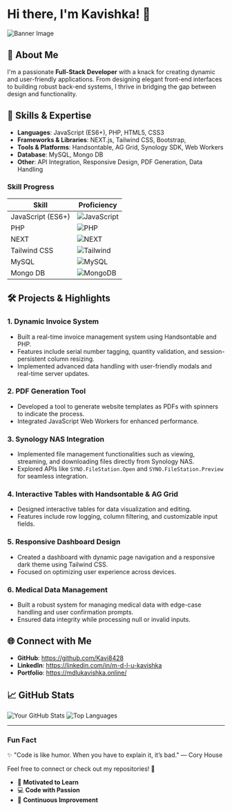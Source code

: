 # Hi there, I'm Kavishka! 👋

![Banner Image](https://img.freepik.com/premium-photo/developing-programmer-reading-computer-codes-development-website-design-coding-technologies_45041-378.jpg?w=826)


## 🚀 About Me
I'm a passionate **Full-Stack Developer** with a knack for creating dynamic and user-friendly applications. From designing elegant front-end interfaces to building robust back-end systems, I thrive in bridging the gap between design and functionality.

## 🌟 Skills & Expertise
- **Languages**: JavaScript (ES6+), PHP, HTML5, CSS3
- **Frameworks & Libraries**: NEXT.js, Tailwind CSS, Bootstrap, 
- **Tools & Platforms**: Handsontable, AG Grid, Synology SDK, Web Workers
- **Database**: MySQL, Mongo DB
- **Other**: API Integration, Responsive Design, PDF Generation, Data Handling

### Skill Progress
| Skill                | Proficiency |
|----------------------|-------------|
| JavaScript (ES6+)    | ![JavaScript](https://img.shields.io/badge/JavaScript-90%25-green) |
| PHP                  | ![PHP](https://img.shields.io/badge/PHP-85%25-green) |
| NEXT                 | ![NEXT](https://img.shields.io/badge/NEXT-80%25-yellow) |
| Tailwind CSS         | ![Tailwind](https://img.shields.io/badge/Tailwind%20CSS-75%25-orange) |
| MySQL                | ![MySQL](https://img.shields.io/badge/MySQL-85%25-green) |
| Mongo DB             | ![MongoDB](https://img.shields.io/badge/MongoDB-85%25-green) |


## 🛠️ Projects & Highlights
### 1. **Dynamic Invoice System**
- Built a real-time invoice management system using Handsontable and PHP.
- Features include serial number tagging, quantity validation, and session-persistent column resizing.
- Implemented advanced data handling with user-friendly modals and real-time server updates.

### 2. **PDF Generation Tool**
- Developed a tool to generate website templates as PDFs with spinners to indicate the process.
- Integrated JavaScript Web Workers for enhanced performance.

### 3. **Synology NAS Integration**
- Implemented file management functionalities such as viewing, streaming, and downloading files directly from Synology NAS.
- Explored APIs like `SYNO.FileStation.Open` and `SYNO.FileStation.Preview` for seamless integration.

### 4. **Interactive Tables with Handsontable & AG Grid**
- Designed interactive tables for data visualization and editing.
- Features include row logging, column filtering, and customizable input fields.

### 5. **Responsive Dashboard Design**
- Created a dashboard with dynamic page navigation and a responsive dark theme using Tailwind CSS.
- Focused on optimizing user experience across devices.

### 6. **Medical Data Management**
- Built a robust system for managing medical data with edge-case handling and user confirmation prompts.
- Ensured data integrity while processing null or invalid inputs.

## 🌐 Connect with Me
- **GitHub**: https://github.com/Kavi8428
- **LinkedIn**: https://linkedin.com/in/m-d-l-u-kavishka
- **Portfolio**: https://mdlukavishka.online/

## 📈 GitHub Stats
![Your GitHub Stats](https://github-readme-stats.vercel.app/api?username=Kavi8428&show_icons=true&theme=radical)
![Top Languages](https://github-readme-stats.vercel.app/api/top-langs/?username=Kavi8428&layout=compact&theme=radical)

---

### Fun Fact
✨ "Code is like humor. When you have to explain it, it’s bad." — Cory House

Feel free to connect or check out my repositories! 🚀

- 🌟 **Motivated to Learn** 
- 💻 **Code with Passion**
- 📖 **Continuous Improvement**

